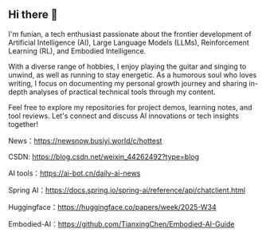 ## Hi there 👋

 I'm funian, a tech enthusiast passionate about the frontier development of Artificial Intelligence (AI), Large Language Models (LLMs), Reinforcement Learning (RL), and Embodied Intelligence.

With a diverse range of hobbies, I enjoy playing the guitar and singing to unwind, as well as running to stay energetic. As a humorous soul who loves writing, I focus on documenting my personal growth journey and sharing in-depth analyses of practical technical tools through my content.

Feel free to explore my repositories for project demos, learning notes, and tool reviews. Let's connect and discuss AI innovations or tech insights together! 

News：https://newsnow.busiyi.world/c/hottest

CSDN: https://blog.csdn.net/weixin_44262492?type=blog

AI tools：https://ai-bot.cn/daily-ai-news

Spring AI：https://docs.spring.io/spring-ai/reference/api/chatclient.html

Huggingface：https://huggingface.co/papers/week/2025-W34

Embodied-AI：https://github.com/TianxingChen/Embodied-AI-Guide
